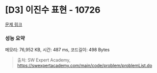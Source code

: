 # [D3] 이진수 표현 - 10726 

[문제 링크](https://swexpertacademy.com/main/code/problem/problemDetail.do?contestProbId=AXRSXf_a9qsDFAXS) 

### 성능 요약

메모리: 76,952 KB, 시간: 487 ms, 코드길이: 498 Bytes



> 출처: SW Expert Academy, https://swexpertacademy.com/main/code/problem/problemList.do